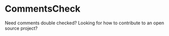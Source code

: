 # CommentsCheck
Need comments double checked? Looking for how to contribute to an open source project?
